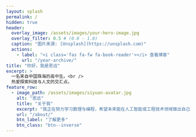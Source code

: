 ```yaml
---
layout: splash
permalink: /
hidden: true
header:
  overlay_image: /assets/images/your-hero-image.jpg
  overlay_filter: 0.5 # (0.0 - 1.0)
  caption: "图片来源: [Unsplash](https://unsplash.com)"
  actions:
    - label: "<i class='fas fa-fw fa-book-reader'></i> 查看博客"
      url: "/year-archive/"
title: "你好，我是思远"
excerpt: >
  一名来自中国珠海的高中生。<br />
  热爱探索科技与人文的交汇点。
feature_row:
  - image_path: /assets/images/siyuan-avatar.jpg
    alt: "思远"
    title: "关于我"
    excerpt: "我正在努力学习数理与编程，希望未来能在人工智能或工程技术领域做出自己的贡献。在这个博客里，我将分享我的学习笔记、思考随笔，以及在日常生活中对世界的观察。"
    url: "/about/"
    btn_label: "了解更多"
    btn_class: "btn--inverse"
---
```

